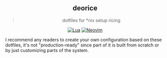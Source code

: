 <div align="center">

## deorice
> dotfiles for \*nix setup ricing

[![Lua](https://img.shields.io/badge/Lua-blue.svg?style=for-the-badge&logo=lua)](http://www.lua.org)
[![Neovim](https://img.shields.io/badge/Neovim%200.5+-green.svg?style=for-the-badge&logo=neovim)](https://neovim.io)
</div>

I recommend any readers to create your own configuration based on these dotfiles, it's not "production-ready" since part of it is built from scratch or by just customizing parts of the system.
